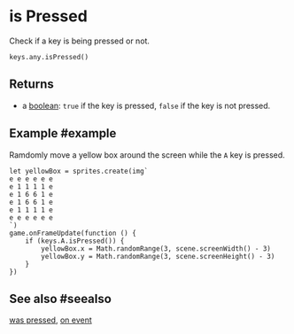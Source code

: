 # is Pressed

Check if a key is being pressed or not.

```sig
keys.any.isPressed()
```

## Returns

* a [boolean](types/boolean): `true` if the key is pressed, `false` if the key is not pressed.

## Example #example

Ramdomly move a yellow box around the screen while the ``A`` key is pressed.

```blocks
let yellowBox = sprites.create(img`
e e e e e e
e 1 1 1 1 e
e 1 6 6 1 e
e 1 6 6 1 e
e 1 1 1 1 e
e e e e e e
`)
game.onFrameUpdate(function () {
    if (keys.A.isPressed()) {
        yellowBox.x = Math.randomRange(3, scene.screenWidth() - 3)
        yellowBox.y = Math.randomRange(3, scene.screenHeight() - 3)
    }
})
```

## See also #seealso

[was pressed](/reference/keys/key/was-pressed),
[on event](/reference/keys/key/on-event)
